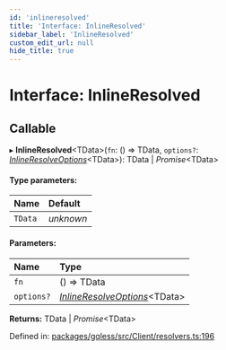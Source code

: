 ```yaml
---
id: 'inlineresolved'
title: 'Interface: InlineResolved'
sidebar_label: 'InlineResolved'
custom_edit_url: null
hide_title: true
---
```


# Interface: InlineResolved

## Callable

▸ **InlineResolved**<TData\>(`fn`: () => TData, `options?`: [_InlineResolveOptions_](inlineresolveoptions.md)<TData\>): TData \| _Promise_<TData\>

#### Type parameters:

| Name    | Default   |
| :------ | :-------- |
| `TData` | _unknown_ |

#### Parameters:

| Name       | Type                                                      |
| :--------- | :-------------------------------------------------------- |
| `fn`       | () => TData                                               |
| `options?` | [_InlineResolveOptions_](inlineresolveoptions.md)<TData\> |

**Returns:** TData \| _Promise_<TData\>

Defined in: [packages/gqless/src/Client/resolvers.ts:196](https://github.com/gqless/gqless/blob/41c894a/packages/gqless/src/Client/resolvers.ts#L196)

